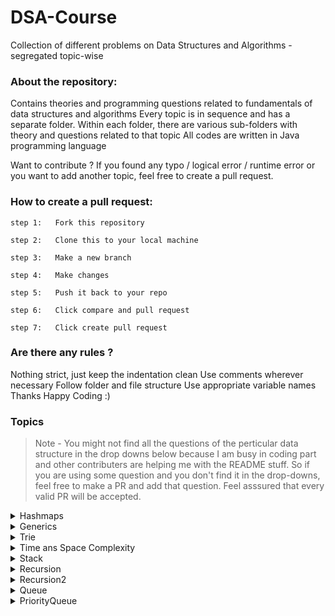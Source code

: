# DSA-Course

Collection of different problems on Data Structures and Algorithms - segregated topic-wise

### About the repository:

Contains theories and programming questions related to fundamentals of data structures and
algorithms Every topic is in sequence and has a separate folder. Within each folder, there are
various sub-folders with theory and questions related to that topic All codes are written in Java
programming language

Want to contribute ? If you found any typo / logical error / runtime error or you want to add
another topic, feel free to create a pull request.

### How to create a pull request:

```
step 1:   Fork this repository

step 2:   Clone this to your local machine

step 3:   Make a new branch

step 4:   Make changes

step 5:   Push it back to your repo

step 6:   Click compare and pull request

step 7:   Click create pull request
```

### Are there any rules ?

Nothing strict, just keep the indentation clean Use comments wherever necessary Follow folder and
file structure Use appropriate variable names Thanks Happy Coding :)

### Topics

> Note - You might not find all the questions of the perticular data structure in the drop downs below because I am busy in coding part and other contributers are helping me with the README stuff. So if you are using some question and you don't find it in the drop-downs, feel free to make a PR and add that question. Feel asssured that every valid PR will be accepted.

<details>
  <summary>Hashmaps</summary>
  <a href="https://github.com/SohamRatnaparkhi/DSA-Course/blob/master/hashmaps/ConsecutiveZeroSum.java">Longest consecutive zero sum subarray</a> <br>
  <a href="https://github.com/SohamRatnaparkhi/DSA-Course/blob/master/hashmaps/Intersection.java">Print intersection of two arrays</a> <br>
  <a href="https://github.com/SohamRatnaparkhi/DSA-Course/blob/master/hashmaps/KDifference.java">KDifference</a> <br>
  <a href="https://github.com/SohamRatnaparkhi/DSA-Course/blob/master/hashmaps/LongestSeq.java">Print longest consecutive sequence of numbers</a> <br>
  <a href="https://github.com/SohamRatnaparkhi/DSA-Course/blob/master/hashmaps/MaxFreq.java">Print highest frequency of a number in an array</a> <br>
  <a href="https://github.com/SohamRatnaparkhi/DSA-Course/blob/master/hashmaps/Pair0Sum.java">Print total amount of pairs of zeros</a> <br>
  <a href="https://github.com/SohamRatnaparkhi/DSA-Course/blob/master/hashmaps/UniqueChars.java">Print unique chars from string with duplicates</a> <br>
</details>
<details>
  <summary>Generics</summary>
  <a href="https://github.com/SohamRatnaparkhi/DSA-Course/blob/master/generics/Calculator.java">Calculator Program</a><br>
  <a href="https://github.com/SohamRatnaparkhi/DSA-Course/blob/master/generics/Number.java">Number in java</a><br>   
</details>
<details>
<summary>Trie</summary>
<a href="https://github.com/SohamRatnaparkhi/DSA-Course/blob/master/Trie/Trie.java">Trie</a><br>
<a href="https://github.com/SohamRatnaparkhi/DSA-Course/blob/master/Trie/TrieNode.java">Trie Node</a><br>
<a href="https://github.com/SohamRatnaparkhi/DSA-Course/blob/master/Trie/TrieUser.java">Trie User</a>
</details>
<details>
<summary>Time ans Space Complexity</summary>
<a href="https://github.com/SohamRatnaparkhi/DSA-Course/blob/master/TimeAndSpace/CountFreq.java">Count Freq</a><br>
<a href="https://github.com/SohamRatnaparkhi/DSA-Course/blob/master/TimeAndSpace/RotateArray.java">Rotate Array</a><br>
<a href="https://github.com/SohamRatnaparkhi/DSA-Course/blob/master/TimeAndSpace/Solution.java">Solution</a><br>
<a href="https://github.com/SohamRatnaparkhi/DSA-Course/blob/master/TimeAndSpace/TripletSum.java">Triplet Sum</a>
</details>
<details>
<summary>Stack</summary>
<a href="https://github.com/SohamRatnaparkhi/DSA-Course/blob/master/Stack/Stack.java">Stack</a><br>
<a href="https://github.com/SohamRatnaparkhi/DSA-Course/blob/master/Stack/BracketRemove.java"></a><br>
<a href="https://github.com/SohamRatnaparkhi/DSA-Course/blob/master/Stack/BracketRreversal.java"></a><br>
<a href="https://github.com/SohamRatnaparkhi/DSA-Course/blob/master/Stack/BracketsBalance.java"></a><br>
<a href="https://github.com/SohamRatnaparkhi/DSA-Course/blob/master/Stack/Node.java"></a><br>
<a href="https://github.com/SohamRatnaparkhi/DSA-Course/blob/master/Stack/RedundantBracketes.java"></a><br>
<a href="https://github.com/SohamRatnaparkhi/DSA-Course/blob/master/Stack/StockSpan.java"></a>
</details>
<details>
<summary>Recursion</summary>
<a href="https://github.com/SohamRatnaparkhi/DSA-Course/blob/master/Recursion/AB.java">AB</a><br>
<a href="https://github.com/SohamRatnaparkhi/DSA-Course/blob/master/Recursion/CombinationSum.java">Combination Sum</a><br>
<a href="https://github.com/SohamRatnaparkhi/DSA-Course/blob/master/Recursion/Dice.java">Dice</a><br>
<a href="https://github.com/SohamRatnaparkhi/DSA-Course/blob/master/Recursion/GeekoNacciNum.java">GeekoNacci Number</a><br>
<a href="https://github.com/SohamRatnaparkhi/DSA-Course/blob/master/Recursion/MergeSort.java">MergeSort</a><br>
<a href="https://github.com/SohamRatnaparkhi/DSA-Course/blob/master/Recursion/MinMax.java">Minimum and Maximum</a><br>
<a href="https://github.com/SohamRatnaparkhi/DSA-Course/blob/master/Recursion/NumPad.java">NumPad</a><br>
<a href="https://github.com/SohamRatnaparkhi/DSA-Course/blob/master/Recursion/LC1498.java">LC1498</a><br>
<a href="https://github.com/SohamRatnaparkhi/DSA-Course/blob/master/Recursion/NumberOfKsums.java">Number Of Ksums</a><br>
<a href="https://github.com/SohamRatnaparkhi/DSA-Course/blob/master/Recursion/Permutation.java">Permutation</a><br>
<a href="https://github.com/SohamRatnaparkhi/DSA-Course/blob/master/Recursion/PrimeSubseq.java">PrimeSubseq</a><br>
<a href="https://github.com/SohamRatnaparkhi/DSA-Course/blob/master/Recursion/SplitArray.java">SplitArray</a><br>
<a href="https://github.com/SohamRatnaparkhi/DSA-Course/blob/master/Recursion/Subsets.java">Subsets</a><br>
<a href="https://github.com/SohamRatnaparkhi/DSA-Course/blob/master/Recursion/SumTriangle.java">SumTriangle</a><br>
<a href="https://github.com/SohamRatnaparkhi/DSA-Course/blob/master/Recursion/binarySearch.java">Binary Search</a><br>
<a href="https://github.com/SohamRatnaparkhi/DSA-Course/blob/master/Recursion/checkSorted.java">Check Sorted</a><br>
<a href="https://github.com/SohamRatnaparkhi/DSA-Course/blob/master/Recursion/removeSuccesive.java">Remove Succesive</a><br>
<a href="https://github.com/SohamRatnaparkhi/DSA-Course/blob/master/Recursion/replaceChar.java">replaceChar</a><br>
<a href="https://github.com/SohamRatnaparkhi/DSA-Course/blob/master/Recursion/skipChar.java">skipChar.</a><br>
<a href="https://github.com/SohamRatnaparkhi/DSA-Course/blob/master/Recursion/skipStr.java">skipStr</a><br>
<a href="https://github.com/SohamRatnaparkhi/DSA-Course/blob/master/Recursion/starPattern.java">starPattern</a><br>
<a href="https://github.com/SohamRatnaparkhi/DSA-Course/blob/master/Recursion/rec1.pdf">recursion1 pdf</a>
</details>
<details>
<summary>Recursion2</summary>
<a href="https://github.com/SohamRatnaparkhi/DSA-Course/blob/master/Recursion2/Fact2.java">Fact2</a><br>
<a href="https://github.com/SohamRatnaparkhi/DSA-Course/blob/master/Recursion2/MinInArray.java">MinInArray</a><br>
<a href="https://github.com/SohamRatnaparkhi/DSA-Course/blob/master/Recursion2/NumpadCode.java">umpadCode</a><br>
<a href="https://github.com/SohamRatnaparkhi/DSA-Course/blob/master/Recursion2/PermutationsStr.java">PermutationsStr</a><br>
<a href="https://github.com/SohamRatnaparkhi/DSA-Course/blob/master/Recursion2/Subseqences.java">Subseqences</a><br>
<a href="https://github.com/SohamRatnaparkhi/DSA-Course/blob/master/Recursion2/SubsetSumK.java">SubsetSumK</a>
</details>
<details>
<summary>Queue</summary>
<a href="https://github.com/shivam-sharma7/DSA-Course/blob/master/Queue/QueueLL/Queue.java">Queue</a><br>
<a href="https://github.com/shivam-sharma7/DSA-Course/blob/master/Queue/QueueArray/Queue.java">Queue Array</a><br>
<a href="https://github.com/shivam-sharma7/DSA-Course/blob/master/Queue/QueueLL/Node.java">Queue Node</a><br>
</details>
<details>
<summary>PriorityQueue</summary>
<a href="https://github.com/shivam-sharma7/DSA-Course/blob/master/PriorityQueue/MinHeap/PriorityQueue.java">Priority Queue</a><br>
<a href="https://github.com/shivam-sharma7/DSA-Course/blob/master/PriorityQueue/MinHeap/Element.java">Element</a><br>
<a href="https://github.com/shivam-sharma7/DSA-Course/blob/master/PriorityQueue/MinHeap/User.java">User</a><br>
<a href="https://github.com/shivam-sharma7/DSA-Course/blob/master/PriorityQueue/HeapSort.java">HeapSort</a><br>
<a href="https://github.com/shivam-sharma7/DSA-Course/blob/master/PriorityQueue/Ticket.java">Ticket</a>
</details>